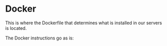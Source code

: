 # Docker

This is where the Dockerfile that determines what is installed in our servers is located.

The Docker instructions go as is:


